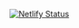 [![Netlify Status](https://api.netlify.com/api/v1/badges/71217ca8-39d5-4e48-9700-919cb1777a86/deploy-status)](https://app.netlify.com/sites/swpwa/deploys)
